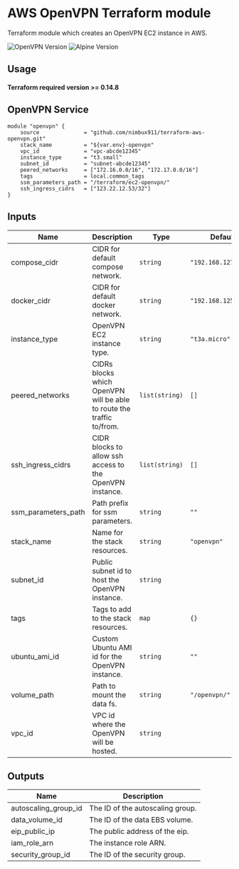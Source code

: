 # AWS OpenVPN Terraform module

Terraform module which creates an OpenVPN EC2 instance in AWS.

![OpenVPN Version](https://img.shields.io/badge/OpenVPN-2.6.12-blue?style=for-the-badge)
![Alpine Version](https://img.shields.io/badge/Alpine-3.21.3-green?style=for-the-badge)

## Usage

#### Terraform required version >= 0.14.8

## OpenVPN Service

```hcl
module "openvpn" {
    source              = "github.com/nimbux911/terraform-aws-openvpn.git"
    stack_name          = "${var.env}-openvpn"
    vpc_id              = "vpc-abcde12345"
    instance_type       = "t3.small"
    subnet_id           = "subnet-abcde12345"
    peered_networks     = ["172.16.0.0/16", "172.17.0.0/16"]
    tags                = local.common_tags
    ssm_parameters_path = "/terraform/ec2-openvpn/"
    ssh_ingress_cidrs   = ["123.22.12.53/32"]
}
```

## Inputs

| Name | Description | Type | Default | Required |
|------|-------------|------|---------|:--------:|
| compose\_cidr | CIDR for default compose network. | `string` | `"192.168.127.1/24"` | no |
| docker\_cidr | CIDR for default docker network. | `string` | `"192.168.125.1/24"` | no |
| instance\_type | OpenVPN EC2 instance type. | `string` | `"t3a.micro"` | no |
| peered\_networks | CIDRs blocks which OpenVPN will be able to route the traffic to/from. | `list(string)` | `[]` | no |
| ssh\_ingress\_cidrs | CIDR blocks to allow ssh access to the OpenVPN instance. | `list(string)` | `[]` | no |
| ssm\_parameters\_path | Path prefix for ssm parameters. | `string` | `""` | no |
| stack\_name | Name for the stack resources. | `string` | `"openvpn"` | no |
| subnet\_id | Public subnet id to host the OpenVPN instance. | `string` | ` ` | yes |
| tags | Tags to add to the stack resources. | `map` | `{}` | no |
| ubuntu\_ami\_id | Custom Ubuntu AMI id for the OpenVPN instance. | `string` | `""` | no |
| volume\_path | Path to mount the data fs. | `string` | `"/openvpn/"` | no |
| vpc\_id | VPC id where the OpenVPN will be hosted. | `string` | ` ` | yes |

## Outputs

| Name | Description |
|------|-------------|
| autoscaling\_group\_id | The ID of the autoscaling group. |
| data\_volume\_id | The ID of the data EBS volume. |
| eip\_public\_ip | The public address of the eip. |
| iam\_role\_arn | The instance role ARN. |
| security\_group\_id | The ID of the security group. |

